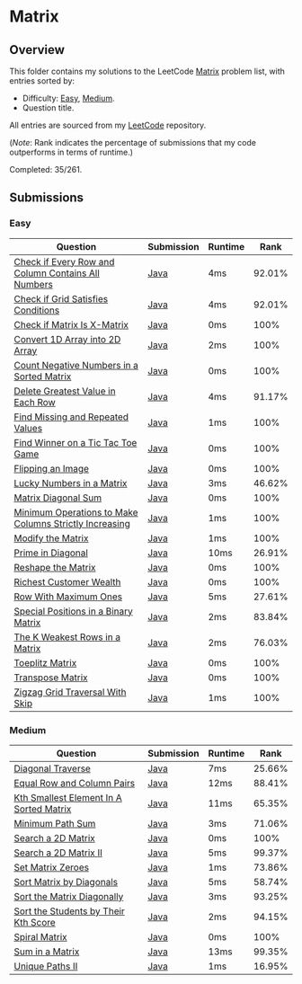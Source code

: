 # Matrix

## Overview
This folder contains my solutions to the LeetCode [Matrix](https://leetcode.com/problem-list/matrix/) problem list,
with entries sorted by:
- Difficulty: [Easy](#easy), [Medium](#medium).
- Question title.

All entries are sourced from my [LeetCode](https://github.com/shumarb/leetcode) repository.

(*Note*: Rank indicates the percentage of submissions that my code outperforms in terms of runtime.)

Completed: 35/261.

## Submissions
### Easy
| Question                                                                                                                                                    | Submission                                                                                                              | Runtime | Rank   |
|-------------------------------------------------------------------------------------------------------------------------------------------------------------|-------------------------------------------------------------------------------------------------------------------------|---------|--------|
| [Check if Every Row and Column Contains All Numbers](https://leetcode.com/problems/check-if-every-row-and-column-contains-all-numbers/description/)         | [Java](https://github.com/shumarb/leetcode/blob/main/submissions/CheckIfEveryRowAndColumnContainsAllNumbers.java)       | 4ms     | 92.01% |
| [Check if Grid Satisfies Conditions](https://leetcode.com/problems/check-if-grid-satisfies-conditions/description/)                                         | [Java](https://github.com/shumarb/leetcode/blob/main/submissions/CheckIfEveryRowAndColumnContainsAllNumbers.java)       | 4ms     | 92.01% |
| [Check if Matrix Is X-Matrix](https://leetcode.com/problems/check-if-matrix-is-x-matrix/description/)                                                       | [Java](https://github.com/shumarb/leetcode/blob/main/submissions/CheckIfMatrixIsXMatrix.java)                           | 0ms     | 100%   |
| [Convert 1D Array into 2D Array](https://leetcode.com/problems/convert-1d-array-into-2d-array/description/)                                                 | [Java](https://github.com/shumarb/leetcode/blob/main/submissions/Convert1DArrayInto2DArray.java)                        | 2ms     | 100%   |
| [Count Negative Numbers in a Sorted Matrix](https://leetcode.com/problems/count-negative-numbers-in-a-sorted-matrix/description/)                           | [Java](https://github.com/shumarb/leetcode/blob/main/submissions/CountNegativeNumbersInASortedMatrix.java)              | 0ms     | 100%   |
| [Delete Greatest Value in Each Row](https://leetcode.com/problems/delete-greatest-value-in-each-row/description/)                                           | [Java](https://github.com/shumarb/leetcode/blob/main/submissions/DeleteGreatestValueInEachRow.java)                     | 4ms     | 91.17% |
| [Find Missing and Repeated Values](https://leetcode.com/problems/find-missing-and-repeated-values/description)                                              | [Java](https://github.com/shumarb/leetcode/blob/main/submissions/FindMissingAndRepeatedValues.java)                     | 1ms     | 100%   |
| [Find Winner on a Tic Tac Toe Game](https://leetcode.com/problems/find-winner-on-a-tic-tac-toe-game/description/)                                           | [Java](https://github.com/shumarb/leetcode/blob/main/submissions/FindWinnerOnATicTacToeGame.java)                       | 0ms     | 100%   |
| [Flipping an Image](https://leetcode.com/problems/flipping-an-image/description)                                                                            | [Java](https://github.com/shumarb/leetcode/blob/main/submissions/FlippingAnImage.java)                                  | 0ms     | 100%   |
| [Lucky Numbers in a Matrix](https://leetcode.com/problems/lucky-numbers-in-a-matrix/description/)                                                           | [Java](https://github.com/shumarb/leetcode/blob/main/submissions/LuckyNumbersInAMatrix.java)                            | 3ms     | 46.62% |
| [Matrix Diagonal Sum](https://leetcode.com/problems/matrix-diagonal-sum/description/)                                                                       | [Java](https://github.com/shumarb/leetcode/blob/main/submissions/MatrixDiagonalSum.java)                                | 0ms     | 100%   |
| [Minimum Operations to Make Columns Strictly Increasing](https://leetcode.com/problems/minimum-operations-to-make-columns-strictly-increasing/description/) | [Java](https://github.com/shumarb/leetcode/blob/main/submissions/MinimumOperationsToMakeColumnsStrictlyIncreasing.java) | 1ms     | 100%   |
| [Modify the Matrix](https://leetcode.com/problems/modify-the-matrix/description/)                                                                           | [Java](https://github.com/shumarb/leetcode/blob/main/submissions/ModifyTheMatrix.java)                                  | 1ms     | 100%   |
| [Prime in Diagonal](https://leetcode.com/problems/prime-in-diagonal/description/)                                                                           | [Java](https://github.com/shumarb/leetcode/blob/main/submissions/PrimeInDiagonal.java)                                  | 10ms    | 26.91% |
| [Reshape the Matrix](https://leetcode.com/problems/reshape-the-matrix/description/)                                                                         | [Java](https://github.com/shumarb/leetcode/blob/main/submissions/ReshapeTheMatrix.java)                                 | 0ms     | 100%   |
| [Richest Customer Wealth](https://leetcode.com/problems/richest-customer-wealth/description/)                                                               | [Java](https://github.com/shumarb/leetcode/blob/main/submissions/RichestCustomerWealth.java)                            | 0ms     | 100%   |
| [Row With Maximum Ones](https://leetcode.com/problems/row-with-maximum-ones/description/)                                                                   | [Java](https://github.com/shumarb/leetcode/blob/main/submissions/RowWithMaximumOnes.java)                               | 5ms     | 27.61% |
| [Special Positions in a Binary Matrix](https://leetcode.com/problems/special-positions-in-a-binary-matrix/description/)                                     | [Java](https://github.com/shumarb/leetcode/blob/main/submissions/SpecialPositionsInABinaryMatrix.java)                  | 2ms     | 83.84% |
| [The K Weakest Rows in a Matrix](https://leetcode.com/problems/the-k-weakest-rows-in-a-matrix/description/)                                                 | [Java](https://github.com/shumarb/leetcode/blob/main/submissions/TheKWeakestRowsInAMatrix.java)                         | 2ms     | 76.03% |
| [Toeplitz Matrix](https://leetcode.com/problems/toeplitz-matrix/description/)                                                                               | [Java](https://github.com/shumarb/leetcode/blob/main/submissions/ToeplitzMatrix.java)                                   | 0ms     | 100%   |
| [Transpose Matrix](https://leetcode.com/problems/transpose-matrix/description/)                                                                             | [Java](https://github.com/shumarb/leetcode/blob/main/submissions/TransposeMatrix.java)                                  | 0ms     | 100%   |
| [Zigzag Grid Traversal With Skip](https://leetcode.com/problems/zigzag-grid-traversal-with-skip/description/)                                               | [Java](https://github.com/shumarb/leetcode/blob/main/submissions/ZigzagGridTraversalWithSkip.java)                      | 1ms     | 100%   |

### Medium
| Question                                                                                                                      | Submission                                                                                               | Runtime | Rank   |
|-------------------------------------------------------------------------------------------------------------------------------|----------------------------------------------------------------------------------------------------------|---------|--------|
| [Diagonal Traverse](https://leetcode.com/problems/diagonal-traverse/description/)                                             | [Java](https://github.com/shumarb/leetcode/blob/main/submissions/DiagonalTraverse.java)                  | 7ms     | 25.66% |
| [Equal Row and Column Pairs](https://leetcode.com/problems/equal-row-and-column-pairs/description/)                           | [Java](https://github.com/shumarb/leetcode/blob/main/submissions/EqualRowAndColumnPairs.java)            | 12ms    | 88.41% |
| [Kth Smallest Element In A Sorted Matrix](https://leetcode.com/problems/kth-smallest-element-in-a-sorted-matrix/description/) | [Java](https://github.com/shumarb/leetcode/blob/main/submissions/KthSmallestElementInASortedMatrix.java) | 11ms    | 65.35% |
| [Minimum Path Sum](https://leetcode.com/problems/minimum-path-sum/description/)                                               | [Java](https://github.com/shumarb/leetcode/blob/main/submissions/MinimumPathSum.java)                    | 3ms     | 71.06% |
| [Search a 2D Matrix](https://leetcode.com/problems/search-a-2d-matrix/description/)                                           | [Java](https://github.com/shumarb/leetcode/blob/main/submissions/SearchA2DMatrix.java)                   | 0ms     | 100%   |
| [Search a 2D Matrix II](https://leetcode.com/problems/search-a-2d-matrix-ii/description/)                                     | [Java](https://github.com/shumarb/leetcode/blob/main/submissions/SearchA2DMatrixTwo.java)                | 5ms     | 99.37% |
| [Set Matrix Zeroes](https://leetcode.com/problems/set-matrix-zeroes/description/)                                             | [Java](https://github.com/shumarb/leetcode/blob/main/submissions/SetMatrixZeroes.java)                   | 1ms     | 73.86% |
| [Sort Matrix by Diagonals](https://leetcode.com/problems/sort-matrix-by-diagonals/description/)                               | [Java](https://github.com/shumarb/leetcode/blob/main/submissions/SortMatrixByDiagonals.java)             | 5ms     | 58.74% |
| [Sort the Matrix Diagonally](https://leetcode.com/problems/sort-the-matrix-diagonally/description/)                           | [Java](https://github.com/shumarb/leetcode/blob/main/submissions/SortTheMatrixDiagonally.java)           | 3ms     | 93.25% |
| [Sort the Students by Their Kth Score](https://leetcode.com/problems/sort-the-students-by-their-kth-score/description/)       | [Java](https://github.com/shumarb/leetcode/blob/main/submissions/SortTheStudentsByTheirKthScore.java)    | 2ms     | 94.15% |
| [Spiral Matrix](https://leetcode.com/problems/spiral-matrix/description/)                                                     | [Java](https://github.com/shumarb/leetcode/blob/main/submissions/SpiralMatrix.java)                      | 0ms     | 100%   |
| [Sum in a Matrix](https://leetcode.com/problems/sum-in-a-matrix/description/)                                                 | [Java](https://github.com/shumarb/leetcode/blob/main/submissions/SumInAMatrix.java)                      | 13ms    | 99.35% |
| [Unique Paths II](https://leetcode.com/problems/unique-paths-ii/description/)                                                 | [Java](https://github.com/shumarb/leetcode/blob/main/submissions/UniquePathsTwo.java)                    | 1ms     | 16.95% |
